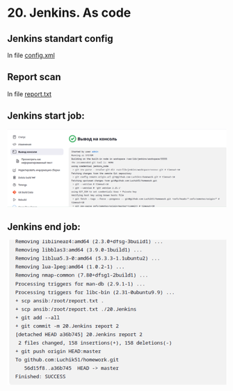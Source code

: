 # 20. Jenkins. As code

## Jenkins standart config 
In file [config.xml](config.xml) 

## Report scan 
In file [report.txt](report.txt) 

## Jenkins start job:
![alt text](figures/start_job.png)

## Jenkins end job:
![alt text](figures/SUCCESS.png)
